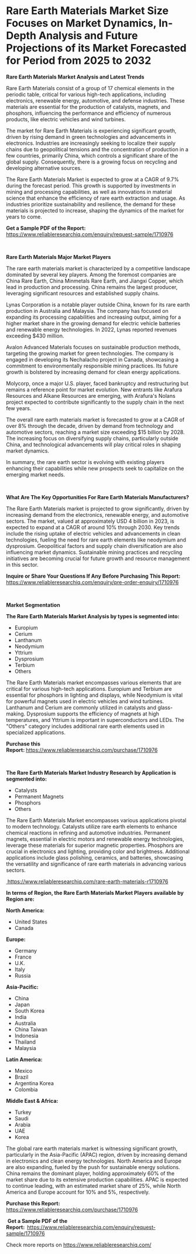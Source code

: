 <p><h1>Rare Earth Materials Market Size Focuses on Market Dynamics, In-Depth Analysis and Future Projections of its Market Forecasted for Period from 2025 to 2032</h1></p><p><strong>Rare Earth Materials Market Analysis and Latest Trends</strong></p>
<p><p>Rare Earth Materials consist of a group of 17 chemical elements in the periodic table, critical for various high-tech applications, including electronics, renewable energy, automotive, and defense industries. These materials are essential for the production of catalysts, magnets, and phosphors, influencing the performance and efficiency of numerous products, like electric vehicles and wind turbines.</p><p>The market for Rare Earth Materials is experiencing significant growth, driven by rising demand in green technologies and advancements in electronics. Industries are increasingly seeking to localize their supply chains due to geopolitical tensions and the concentration of production in a few countries, primarily China, which controls a significant share of the global supply. Consequently, there is a growing focus on recycling and developing alternative sources.</p><p>The Rare Earth Materials Market is expected to grow at a CAGR of 9.7% during the forecast period. This growth is supported by investments in mining and processing capabilities, as well as innovations in material science that enhance the efficiency of rare earth extraction and usage. As industries prioritize sustainability and resilience, the demand for these materials is projected to increase, shaping the dynamics of the market for years to come.</p></p>
<p><strong>Get a Sample PDF of the Report:&nbsp;</strong> <a href="https://www.reliableresearchiq.com/enquiry/request-sample/1710976?utm_campaign=1144&utm_medium=2&utm_source=Github&utm_content=ia&utm_term=10012025&utm_id=rare-earth-materials">https://www.reliableresearchiq.com/enquiry/request-sample/1710976</a></p>
<p>&nbsp;</p>
<p><strong>Rare Earth Materials Major Market Players</strong></p>
<p><p>The rare earth materials market is characterized by a competitive landscape dominated by several key players. Among the foremost companies are China Rare Earth, China Minmetals Rare Earth, and Jiangxi Copper, which lead in production and processing. China remains the largest producer, leveraging significant resources and established supply chains.</p><p>Lynas Corporation is a notable player outside China, known for its rare earth production in Australia and Malaysia. The company has focused on expanding its processing capabilities and increasing output, aiming for a higher market share in the growing demand for electric vehicle batteries and renewable energy technologies. In 2022, Lynas reported revenues exceeding $430 million.</p><p>Avalon Advanced Materials focuses on sustainable production methods, targeting the growing market for green technologies. The company is engaged in developing its Nechalacho project in Canada, showcasing a commitment to environmentally responsible mining practices. Its future growth is bolstered by increasing demand for clean energy applications.</p><p>Molycorp, once a major U.S. player, faced bankruptcy and restructuring but remains a reference point for market evolution. New entrants like Arafura Resources and Alkane Resources are emerging, with Arafura's Nolans project expected to contribute significantly to the supply chain in the next few years.</p><p>The overall rare earth materials market is forecasted to grow at a CAGR of over 8% through the decade, driven by demand from technology and automotive sectors, reaching a market size exceeding $15 billion by 2028. The increasing focus on diversifying supply chains, particularly outside China, and technological advancements will play critical roles in shaping market dynamics.</p><p>In summary, the rare earth sector is evolving with existing players enhancing their capabilities while new prospects seek to capitalize on the emerging market needs.</p></p>
<p>&nbsp;</p>
<p><strong>What Are The Key Opportunities For Rare Earth Materials Manufacturers?</strong></p>
<p><p>The Rare Earth Materials market is projected to grow significantly, driven by increasing demand from the electronics, renewable energy, and automotive sectors. The market, valued at approximately USD 4 billion in 2023, is expected to expand at a CAGR of around 10% through 2030. Key trends include the rising uptake of electric vehicles and advancements in clean technologies, fueling the need for rare earth elements like neodymium and dysprosium. Geopolitical factors and supply chain diversification are also influencing market dynamics. Sustainable mining practices and recycling initiatives are becoming crucial for future growth and resource management in this sector.</p></p>
<p><strong>Inquire or Share Your Questions If Any Before Purchasing This Report:</strong> <a href="https://www.reliableresearchiq.com/enquiry/pre-order-enquiry/1710976?utm_campaign=1144&utm_medium=2&utm_source=Github&utm_content=ia&utm_term=10012025&utm_id=rare-earth-materials">https://www.reliableresearchiq.com/enquiry/pre-order-enquiry/1710976</a></p>
<p>&nbsp;</p>
<p><strong>Market Segmentation</strong></p>
<p><strong>The Rare Earth Materials Market Analysis by types is segmented into:</strong></p>
<p><ul><li>Europium</li><li>Cerium</li><li>Lanthanum</li><li>Neodymium</li><li>Yttrium</li><li>Dysprosium</li><li>Terbium</li><li>Others</li></ul></p>
<p><p>The Rare Earth Materials market encompasses various elements that are critical for various high-tech applications. Europium and Terbium are essential for phosphors in lighting and displays, while Neodymium is vital for powerful magnets used in electric vehicles and wind turbines. Lanthanum and Cerium are commonly utilized in catalysts and glass-making. Dysprosium supports the efficiency of magnets at high temperatures, and Yttrium is important in superconductors and LEDs. The "Others" category includes additional rare earth elements used in specialized applications.</p></p>
<p><strong>Purchase this Report:&nbsp;</strong><a href="https://www.reliableresearchiq.com/purchase/1710976?utm_campaign=1144&utm_medium=2&utm_source=Github&utm_content=ia&utm_term=10012025&utm_id=rare-earth-materials">https://www.reliableresearchiq.com/purchase/1710976</a></p>
<p>&nbsp;</p>
<p><strong>The Rare Earth Materials Market Industry Research by Application is segmented into:</strong></p>
<p><ul><li>Catalysts</li><li>Permanent Magnets</li><li>Phosphors</li><li>Others</li></ul></p>
<p><p>The Rare Earth Materials Market encompasses various applications pivotal to modern technology. Catalysts utilize rare earth elements to enhance chemical reactions in refining and automotive industries. Permanent magnets, essential in electric motors and renewable energy technologies, leverage these materials for superior magnetic properties. Phosphors are crucial in electronics and lighting, providing color and brightness. Additional applications include glass polishing, ceramics, and batteries, showcasing the versatility and significance of rare earth materials in advancing various sectors.</p></p>
<p><a href="https://www.reliableresearchiq.com/rare-earth-materials-r1710976?utm_campaign=1144&utm_medium=2&utm_source=Github&utm_content=ia&utm_term=10012025&utm_id=rare-earth-materials">&nbsp;https://www.reliableresearchiq.com/rare-earth-materials-r1710976</a></p>
<p><strong>In terms of Region, the Rare Earth Materials Market Players available by Region are:</strong></p>
<p>
    <p> <strong> North America: </strong>
        <ul>
            <li>United States</li>
            <li>Canada</li>
        </ul>
        </p> 
    <p> <strong> Europe: </strong>
        <ul>
            <li>Germany</li>
            <li>France</li>
            <li>U.K.</li>
            <li>Italy</li>
            <li>Russia</li>
        </ul>
        </p> 
    <p> <strong> Asia-Pacific: </strong>
        <ul>
            <li>China</li>
            <li>Japan</li>
            <li>South Korea</li>
            <li>India</li>
            <li>Australia</li>
            <li>China Taiwan</li>
            <li>Indonesia</li>
            <li>Thailand</li>
            <li>Malaysia</li>
        </ul>
        </p> 
    <p> <strong> Latin America: </strong>
        <ul>
            <li>Mexico</li>
            <li>Brazil</li>
            <li>Argentina Korea</li>
            <li>Colombia</li>
        </ul>
        </p> 
    <p> <strong> Middle East & Africa: </strong>
        <ul>
            <li>Turkey</li>
            <li>Saudi</li>
            <li>Arabia</li>
            <li>UAE</li>
            <li>Korea</li>
        </ul>
    </p>
    </p>
<p><p>The global rare earth materials market is witnessing significant growth, particularly in the Asia-Pacific (APAC) region, driven by increasing demand in electronics and clean energy technologies. North America and Europe are also expanding, fueled by the push for sustainable energy solutions. China remains the dominant player, holding approximately 60% of the market share due to its extensive production capabilities. APAC is expected to continue leading, with an estimated market share of 25%, while North America and Europe account for 10% and 5%, respectively.</p></p>
<p><strong>Purchase this Report: </strong><a href="https://www.reliableresearchiq.com/purchase/1710976?utm_campaign=1144&utm_medium=2&utm_source=Github&utm_content=ia&utm_term=10012025&utm_id=rare-earth-materials">https://www.reliableresearchiq.com/purchase/1710976</a></p>
<p>&nbsp;<strong>Get a Sample PDF of the Report:&nbsp;&nbsp;</strong><a href="https://www.reliableresearchiq.com/enquiry/request-sample/1710976?utm_campaign=1144&utm_medium=2&utm_source=Github&utm_content=ia&utm_term=10012025&utm_id=rare-earth-materials">https://www.reliableresearchiq.com/enquiry/request-sample/1710976</a></p>
<p><strong></strong></p>
<p>Check more reports on <a href="https://www.reliableresearchiq.com/?utm_campaign=1144&utm_medium=2&utm_source=Github&utm_content=ia&utm_term=10012025&utm_id=rare-earth-materials">https://www.reliableresearchiq.com/</a></p>